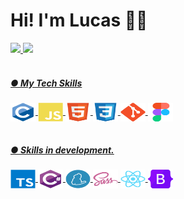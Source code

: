 <h1>Hi! I'm Lucas 🙋‍♂️</h1>
<div">
  <a href="https://github.com/lucas-cost">
  <img height="150em" src="https://github-readme-stats.vercel.app/api?username=lucas-cost&show_icons=true&theme=react&include_all_commits=true&count_private=true"/>
  <img height="150em" src="https://github-readme-stats.vercel.app/api/top-langs/?username=lucas-cost&layout=compact&langs_count=7&theme=react"/>
</div>
 

<div style="display: inline_block"><br>
  <h5>● My Tech Skills</h5>
  <img align="center" alt="Luk-Clang" height="30" width="40" src="https://raw.githubusercontent.com/devicons/devicon/master/icons/c/c-original.svg">
  <img align="center" alt="Luk-Js" height="30" width="40" src="https://raw.githubusercontent.com/devicons/devicon/master/icons/javascript/javascript-plain.svg">
  <img align="center" alt="Luk-HTML" height="30" width="40" src="https://raw.githubusercontent.com/devicons/devicon/master/icons/html5/html5-original.svg">
  <img align="center" alt="Luk-CSS" height="30" width="40" src="https://raw.githubusercontent.com/devicons/devicon/master/icons/css3/css3-original.svg">
  <img align="center" alt="Luk-GIT" height="30" width="40" src="https://raw.githubusercontent.com/devicons/devicon/master/icons/git/git-original.svg">
  <img align="center" alt="Luk-GIT" height="30" width="40" src="https://raw.githubusercontent.com/devicons/devicon/master/icons/figma/figma-original.svg">
</div>
  
<div style="display: inline_block"><br>
  <h5>● Skills in development.</h5>
  <img align="center" alt="Luk-CSharp" height="30" width="40" src="https://raw.githubusercontent.com/devicons/devicon/master/icons/typescript/typescript-original.svg">
  <img align="center" alt="Luk-CSharp" height="30" width="40" src="https://raw.githubusercontent.com/devicons/devicon/master/icons/csharp/csharp-original.svg">
  <img align="center" alt="Luk-YARN" height="30" width="40" src="https://raw.githubusercontent.com/devicons/devicon/master/icons/yarn/yarn-original.svg">
  <img align="center" alt="Luk-SASS" height="30" width="40" src="https://raw.githubusercontent.com/devicons/devicon/master/icons/sass/sass-original.svg">
  <img align="center" alt="Luk-React" height="30" width="40" src="https://raw.githubusercontent.com/devicons/devicon/master/icons/react/react-original.svg">
  <img align="center" alt="Luk-Bootstrap" height="30" width="40" src="https://raw.githubusercontent.com/devicons/devicon/master/icons/bootstrap/bootstrap-original.svg">
</div>
